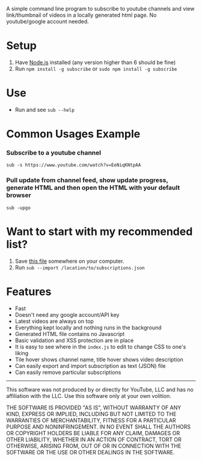 A simple command line program to subscribe to youtube channels and
view link/thumbnail of videos in a locally generated html page. No
youtube/google account needed.

# Setup

1. Have [Node.js](https://nodejs.org/en/) installed (any version
  higher than 6 should be fine)
2. Run `npm install -g subscribe` or `sudo npm install -g subscribe`

# Use

+ Run and see `sub --help`

# Common Usages Example

### Subscribe to a youtube channel

`sub -s https://www.youtube.com/watch?v=EeNiqKNtpAA`

### Pull update from channel feed, show update progress, generate HTML and then open the HTML with your default browser

`sub -upgo`

# Want to start with my recommended list?

1. Save [this file](https://raw.githubusercontent.com/dxwc/subscribe/files/subscriptions.json) somewhere on your computer.
2. Run `sub --import /location/to/subscriptions.json`

# Features

+ Fast
+ Doesn't need any google account/API key
+ Latest videos are always on top
+ Everything kept locally and nothing runs in the background
+ Generated HTML file contains no Javascript
+ Basic validation and XSS protection are in place
+ It is easy to see where in the `index.js` to edit to change CSS to one's liking
+ Tile hover shows channel name, title hover shows video description
+ Can easily export and import subscription as text (JSON) file
+ Can easily remove particular subscriptions

----

This software was not produced by or directly for YouTube, LLC and has no
affiliation with the LLC. Use this software only at your own volition.

THE SOFTWARE IS PROVIDED "AS IS", WITHOUT WARRANTY OF ANY KIND, EXPRESS OR
IMPLIED, INCLUDING BUT NOT LIMITED TO THE WARRANTIES OF MERCHANTABILITY,
FITNESS FOR A PARTICULAR PURPOSE AND NONINFRINGEMENT. IN NO EVENT SHALL THE
AUTHORS OR COPYRIGHT HOLDERS BE LIABLE FOR ANY CLAIM, DAMAGES OR OTHER
LIABILITY, WHETHER IN AN ACTION OF CONTRACT, TORT OR OTHERWISE, ARISING FROM,
OUT OF OR IN CONNECTION WITH THE SOFTWARE OR THE USE OR OTHER DEALINGS IN THE
SOFTWARE.